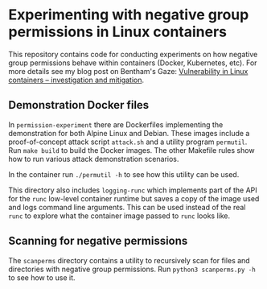 # Experimenting with negative group permissions in Linux containers

This repository contains code for conducting experiments on how negative group permissions behave within containers (Docker, Kubernetes, etc).
For more details see my blog post on Bentham's Gaze:
[Vulnerability in Linux containers – investigation and mitigation](https://www.benthamsgaze.org/2022/08/22/vulnerability-in-linux-containers-investigation-and-mitigation/).

## Demonstration Docker files

In `permission-experiment` there are Dockerfiles implementing the demonstration for both Alpine Linux and Debian. These images include a proof-of-concept
attack script `attack.sh` and a utility program `permutil`. Run `make build` to build the Docker images. The other Makefile rules show how to run
various attack demonstration scenarios.

In the container run `./permutil -h` to see how this utility can be used.

This directory also includes `logging-runc` which 
implements part of the API for the `runc` low-level container runtime but saves a copy of the image used and logs command line arguments.
This can be used instead of the real `runc` to explore what the container image passed to `runc` looks like.

## Scanning for negative permissions

The `scanperms` directory contains a utility to recursively scan for files and directories with negative group permissions. Run `python3 scanperms.py -h`
to see how to use it.
